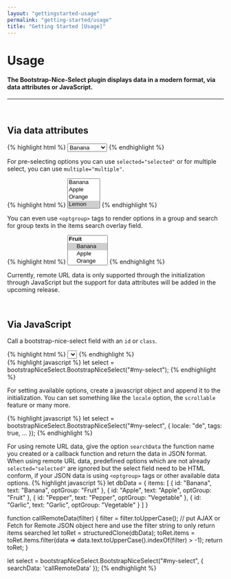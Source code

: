 ```yaml
---
layout: "gettingstarted-usage"
permalink: "getting-started/usage"
title: "Getting Started [Usage]"
---
```


# Usage

#### The Bootstrap-Nice-Select plugin displays data in a modern format, via data attributes or JavaScript.

---

&nbsp;

## **Via data attributes**

<div class="mb-3">
{% highlight html %}
<select data-bs-toggle="bootstrap-nice-select">
    <option value="Banana">Banana</option>
    <option value="Apple">Apple</option>
    <option value="Orange">Orange</option>
    <option value="Lemon">Lemon</option>
    <option value="Pepper">Pepper</option>
    <option value="Mushrooms">Mushrooms</option>
    <option value="Cabbages">Cabbages</option>
    <option value="Celery">Celery</option>
    <option value="Garlic">Garlic</option>
    <option value="Brocoli">Brocoli</option>
</select>
{% endhighlight %}
</div>

For pre-selecting options you can use `selected="selected"` or for multiple select, you can use `multiple="multiple"`.

<div class="mb-3">
{% highlight html %}
<select data-bs-toggle="bootstrap-nice-select" multiple="multiple">
    <option value="Banana">Banana</option>
    <option value="Apple">Apple</option>
    <option value="Orange">Orange</option>
    <option value="Lemon" selected="selected">Lemon</option>
    <option value="Pepper">Pepper</option>
    <option value="Mushrooms">Mushrooms</option>
    <option value="Cabbages">Cabbages</option>
    <option value="Celery">Celery</option>
    <option value="Garlic">Garlic</option>
    <option value="Brocoli">Brocoli</option>
</select>
{% endhighlight %}
</div>

You can even use `<optgroup>` tags to render options in a group and search for group texts in the items search overlay field.

<div class="mb-3">
{% highlight html %}
<select data-bs-toggle="bootstrap-nice-select" multiple="multiple">
    <optgroup label="Fruit">
        <option value="Banana" selected="selected">Banana</option>
        <option value="Apple">Apple</option>
        <option value="Orange">Orange</option>
        <option value="Lemon">Lemon</option>
    </optgroup>
    <optgroup label="Vegetable">
        <option value="Pepper">Pepper</option>
        <option value="Mushrooms">Mushrooms</option>
        <option value="Cabbages" selected="selected">Cabbages</option>
        <option value="Celery">Celery</option>
        <option value="Garlic">Garlic</option>
        <option value="Brocoli">Brocoli</option>
    </optgroup>
</select>
{% endhighlight %}
</div>

Currently, remote URL data is only supported through the initialization through JavaScript but the support for data attributes will be added in the upcoming release.

&nbsp;

## **Via JavaScript**

Call a bootstrap-nice-select field with an `id` or `class`.

<div class="mb-3">
{% highlight html %}
<select id="my-select"></select>
{% endhighlight %}
</div>

<div class="mb-3">
{% highlight javascript %}
let select = bootstrapNiceSelect.BootstrapNiceSelect("#my-select");
{% endhighlight %}
</div>

For setting available options, create a javascript object and append it to the initialization. You can set something like the `locale` option, the `scrollable` feature or many more.

<div class="mb-3">
{% highlight javascript %}
let select = bootstrapNiceSelect.BootstrapNiceSelect("#my-select", {
    locale: "de",
    tags: true,
    ...
});
{% endhighlight %}
</div>

For using remote URL data, give the option `searchData` the function name you created or a callback function and return the data in JSON format. When using remote URL data, predefined options
which are not already `selected="selected"` are ignored but the select field need to be HTML conform, if your JSON data is using `<optgroup>` tags or other available data options.
{% highlight javascript %}
let dbData = {
    items: [
        {
        id: "Banana",
        text: "Banana",
        optGroup: "Fruit"
        },
        {
        id: "Apple",
        text: "Apple",
        optGroup: "Fruit"
        },
        {
        id: "Pepper",
        text: "Pepper",
        optGroup: "Vegetable"
        },
        {
        id: "Garlic",
        text: "Garlic",
        optGroup: "Vegetable"
        }
    ]
}

function callRemoteData(filter) {
    filter = filter.toUpperCase();
    // put AJAX or Fetch for Remote JSON object here and use the filter string to only return items searched
    let toRet = structuredClone(dbData);
    toRet.items = toRet.items.filter(data => data.text.toUpperCase().indexOf(filter) > -1);
    return toRet;
}

let select = bootstrapNiceSelect.BootstrapNiceSelect("#my-select", {
    searchData: 'callRemoteData'
});
{% endhighlight %}

&nbsp;